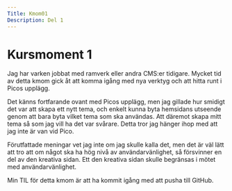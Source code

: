 ```yaml
---
Title: Kmom01
Description: Del 1
---
```


Kursmoment 1
==================
Jag har varken jobbat med ramverk eller andra CMS:er tidigare.
Mycket tid av detta kmom gick åt att komma igång med
nya verktyg och att hitta runt i Picos upplägg.

Det känns fortfarande ovant med Picos upplägg, men jag gillade
hur smidigt det var att skapa ett nytt tema, och enkelt kunna byta
hemsidans utseende genom att bara byta vilket tema som ska användas.
Att däremot skapa mitt tema så som jag vill ha det var svårare.
Detta tror jag hänger ihop med att jag inte är van vid Pico.

Förutfattade meningar vet jag inte om jag skulle kalla det, men
det är väl lätt att tro att om något ska ha hög nivå av användarvänlighet,
så försvinner en del av den kreativa sidan. Ett den kreativa sidan
skulle begränsas i mötet med användarvänlighet.

Min TIL för detta kmom är att ha kommit igång med att pusha till GitHub.
